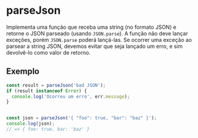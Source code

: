 # parseJson

Implementa uma função que receba uma string (no formato JSON) e retorne o JSON parseado (usando `JSON.parse`). A função não deve lançar exceções, porém `JSON.parse` poderá lançá-las. Se ocorrer uma exceção ao parsear a string JSON, devemos evitar que seja lançado um erro, e sim devolvê-lo como valor de retorno.


## Exemplo

```js
const result = parseJson('bad JSON');
if (result instanceof Error) {
  console.log('Ocorreu um erro', err.message);
}


const json = parseJson('{ "foo": true, "bar": "baz" }');
console.log(json);
// => { foo: true, bar: 'baz' }
```
